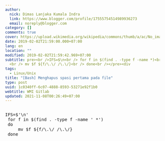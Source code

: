 ```yaml
---
author:
  nick: Dimas Lanjaka Kumala Indra
  link: https://www.blogger.com/profile/17555754514989936273
  email: noreply@blogger.com
category: []
comments: true
cover: https://upload.wikimedia.org/wikipedia/commons/thumb/a/ac/No_image_available.svg/2048px-No_image_available.svg.png
date: 2019-02-02T21:59:00.000+07:00
lang: en
location: ""
modified: 2019-02-02T21:59:42.969+07:00
subtitle: pre><br />IFS=$\n<br /> for f in $(find . -type f -name *)<br /> do
  <br /> mv $f ${f/\.\/ /\.\/}<br /> done<br /></pre><div
tags:
  - Linux/Unix
title: "[Bash] Menghapus spasi pertama pada file"
type: post
uuid: 1c0340ff-6c07-4888-8593-53271e92f1b0
webtitle: WMI Gitlab
updated: 2021-11-08T00:26:49+07:00
---
```


<pre><br>IFS=$'\n'<br> for f in $(find . -type f -name ' *')<br> do <br>     mv $f ${f/\.\/ /\.\/}<br> done<br></pre><script>document.querySelectorAll("pre,code");
  pretext.forEach(function (el) {
    el.classList.toggle("notranslate", true);
  });</script>